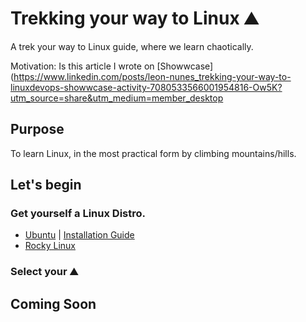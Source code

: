 # Trekking your way to Linux ⛰️
A trek your way to Linux guide, where we learn chaotically.

Motivation: Is this article I wrote on [Showwcase](https://www.linkedin.com/posts/leon-nunes_trekking-your-way-to-linuxdevops-showwcase-activity-7080533566001954816-Ow5K?utm_source=share&utm_medium=member_desktop
## Purpose
To learn Linux, in the most practical form by climbing mountains/hills.

## Let's begin

### Get yourself a Linux Distro.
   * [Ubuntu](https://ubuntu.com/download/server) | [Installation Guide](https://ubuntu.com/tutorials/how-to-run-ubuntu-desktop-on-a-virtual-machine-using-virtualbox#1-overview)
   * [Rocky Linux](https://docs.rockylinux.org/guides/virtualization/vbox-rocky/)

### Select your ⛰️

## Coming Soon
